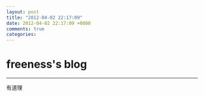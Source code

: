 ```yaml
---
layout: post
title: "2012-04-02 22:17:09"
date: 2012-04-02 22:17:09 +0800
comments: true
categories: 
---
```


# freeness's blog

----------

>
有道理